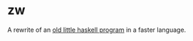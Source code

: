 # zw

A rewrite of an
[old little haskell program](https://gist.github.com/toiletbril/aa79905b858c8b29a2f34e1d70045aa5)
in a faster language.
